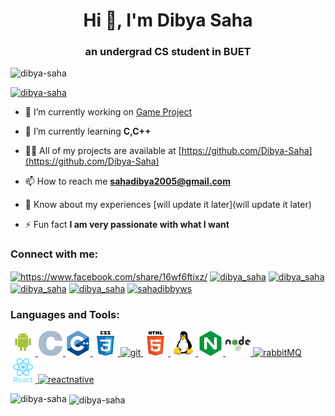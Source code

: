 <h1 align="center">Hi 👋, I'm Dibya Saha</h1>
<h3 align="center">an undergrad CS student in BUET</h3>

<p align="left"> <img src="https://komarev.com/ghpvc/?username=dibya-saha&label=Profile%20views&color=0e75b6&style=flat" alt="dibya-saha" /> </p>

<p align="left"> <a href="https://github.com/ryo-ma/github-profile-trophy"><img src="https://github-profile-trophy.vercel.app/?username=dibya-saha" alt="dibya-saha" /></a> </p>

- 🔭 I’m currently working on [Game Project](https://github.com/Dibya-Saha/Game-Project-.git)

- 🌱 I’m currently learning **C,C++**

- 👨‍💻 All of my projects are available at [https://github.com/Dibya-Saha](https://github.com/Dibya-Saha)

- 📫 How to reach me **sahadibya2005@gmail.com**

- 📄 Know about my experiences [will update it later](will update it later)

- ⚡ Fun fact **I am very passionate with what I want**

<h3 align="left">Connect with me:</h3>
<p align="left">
<a href="https://fb.com/https://www.facebook.com/share/16wf6ftixz/" target="blank"><img align="center" src="https://raw.githubusercontent.com/rahuldkjain/github-profile-readme-generator/master/src/images/icons/Social/facebook.svg" alt="https://www.facebook.com/share/16wf6ftixz/" height="30" width="40" /></a>
<a href="https://www.codechef.com/users/dibya_saha" target="blank"><img align="center" src="https://cdn.jsdelivr.net/npm/simple-icons@3.1.0/icons/codechef.svg" alt="dibya_saha" height="30" width="40" /></a>
<a href="https://www.hackerrank.com/dibya_saha" target="blank"><img align="center" src="https://raw.githubusercontent.com/rahuldkjain/github-profile-readme-generator/master/src/images/icons/Social/hackerrank.svg" alt="dibya_saha" height="30" width="40" /></a>
<a href="https://codeforces.com/profile/dibya_saha" target="blank"><img align="center" src="https://raw.githubusercontent.com/rahuldkjain/github-profile-readme-generator/master/src/images/icons/Social/codeforces.svg" alt="dibya_saha" height="30" width="40" /></a>
<a href="https://www.leetcode.com/dibya_saha" target="blank"><img align="center" src="https://raw.githubusercontent.com/rahuldkjain/github-profile-readme-generator/master/src/images/icons/Social/leet-code.svg" alt="dibya_saha" height="30" width="40" /></a>
<a href="https://auth.geeksforgeeks.org/user/sahadibbyws" target="blank"><img align="center" src="https://raw.githubusercontent.com/rahuldkjain/github-profile-readme-generator/master/src/images/icons/Social/geeks-for-geeks.svg" alt="sahadibbyws" height="30" width="40" /></a>
</p>

<h3 align="left">Languages and Tools:</h3>
<p align="left"> <a href="https://developer.android.com" target="_blank" rel="noreferrer"> <img src="https://raw.githubusercontent.com/devicons/devicon/master/icons/android/android-original-wordmark.svg" alt="android" width="40" height="40"/> </a> <a href="https://www.cprogramming.com/" target="_blank" rel="noreferrer"> <img src="https://raw.githubusercontent.com/devicons/devicon/master/icons/c/c-original.svg" alt="c" width="40" height="40"/> </a> <a href="https://www.w3schools.com/cpp/" target="_blank" rel="noreferrer"> <img src="https://raw.githubusercontent.com/devicons/devicon/master/icons/cplusplus/cplusplus-original.svg" alt="cplusplus" width="40" height="40"/> </a> <a href="https://www.w3schools.com/css/" target="_blank" rel="noreferrer"> <img src="https://raw.githubusercontent.com/devicons/devicon/master/icons/css3/css3-original-wordmark.svg" alt="css3" width="40" height="40"/> </a> <a href="https://git-scm.com/" target="_blank" rel="noreferrer"> <img src="https://www.vectorlogo.zone/logos/git-scm/git-scm-icon.svg" alt="git" width="40" height="40"/> </a> <a href="https://www.w3.org/html/" target="_blank" rel="noreferrer"> <img src="https://raw.githubusercontent.com/devicons/devicon/master/icons/html5/html5-original-wordmark.svg" alt="html5" width="40" height="40"/> </a> <a href="https://www.linux.org/" target="_blank" rel="noreferrer"> <img src="https://raw.githubusercontent.com/devicons/devicon/master/icons/linux/linux-original.svg" alt="linux" width="40" height="40"/> </a> <a href="https://www.nginx.com" target="_blank" rel="noreferrer"> <img src="https://raw.githubusercontent.com/devicons/devicon/master/icons/nginx/nginx-original.svg" alt="nginx" width="40" height="40"/> </a> <a href="https://nodejs.org"
 target="_blank" rel="noreferrer"> <img src="https://raw.githubusercontent.com/devicons/devicon/master/icons/nodejs/nodejs-original-wordmark.svg" alt="nodejs" width="40" height="40"/> </a> <a href="https://www.rabbitmq.com" target="_blank" rel="noreferrer"> <img src="https://www.vectorlogo.zone/logos/rabbitmq/rabbitmq-icon.svg" alt="rabbitMQ" width="40" height="40"/> </a> <a href="https://reactjs.org/" target="_blank" rel="noreferrer"> <img src="https://raw.githubusercontent.com/devicons/devicon/master/icons/react/react-original-wordmark.svg" alt="react" width="40" height="40"/> </a> <a href="https://reactnative.dev/" target="_blank" rel="noreferrer"> <img src="https://reactnative.dev/img/header_logo.svg" alt="reactnative" width="40" height="40"/> </a> </p>

<p><img align="left" src="https://github-readme-stats.vercel.app/api/top-langs?username=dibya-saha&show_icons=true&locale=en&layout=compact" alt="dibya-saha" /></p>

<p>&nbsp;<img align="center" src="https://github-readme-stats.vercel.app/api?username=dibya-saha&show_icons=true&locale=en" alt="dibya-saha" /></p>



